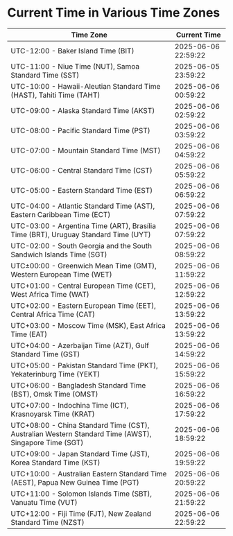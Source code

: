# Current Time in Various Time Zones

| Time Zone | Current Time |
|-----------|--------------|
| UTC-12:00 - Baker Island Time (BIT) | 2025-06-06 22:59:22 |
| UTC-11:00 - Niue Time (NUT), Samoa Standard Time (SST) | 2025-06-05 23:59:22 |
| UTC-10:00 - Hawaii-Aleutian Standard Time (HAST), Tahiti Time (TAHT) | 2025-06-06 00:59:22 |
| UTC-09:00 - Alaska Standard Time (AKST) | 2025-06-06 02:59:22 |
| UTC-08:00 - Pacific Standard Time (PST) | 2025-06-06 03:59:22 |
| UTC-07:00 - Mountain Standard Time (MST) | 2025-06-06 04:59:22 |
| UTC-06:00 - Central Standard Time (CST) | 2025-06-06 05:59:22 |
| UTC-05:00 - Eastern Standard Time (EST) | 2025-06-06 06:59:22 |
| UTC-04:00 - Atlantic Standard Time (AST), Eastern Caribbean Time (ECT) | 2025-06-06 07:59:22 |
| UTC-03:00 - Argentina Time (ART), Brasília Time (BRT), Uruguay Standard Time (UYT) | 2025-06-06 07:59:22 |
| UTC-02:00 - South Georgia and the South Sandwich Islands Time (SGT) | 2025-06-06 08:59:22 |
| UTC±00:00 - Greenwich Mean Time (GMT), Western European Time (WET) | 2025-06-06 11:59:22 |
| UTC+01:00 - Central European Time (CET), West Africa Time (WAT) | 2025-06-06 12:59:22 |
| UTC+02:00 - Eastern European Time (EET), Central Africa Time (CAT) | 2025-06-06 13:59:22 |
| UTC+03:00 - Moscow Time (MSK), East Africa Time (EAT) | 2025-06-06 13:59:22 |
| UTC+04:00 - Azerbaijan Time (AZT), Gulf Standard Time (GST) | 2025-06-06 14:59:22 |
| UTC+05:00 - Pakistan Standard Time (PKT), Yekaterinburg Time (YEKT) | 2025-06-06 15:59:22 |
| UTC+06:00 - Bangladesh Standard Time (BST), Omsk Time (OMST) | 2025-06-06 16:59:22 |
| UTC+07:00 - Indochina Time (ICT), Krasnoyarsk Time (KRAT) | 2025-06-06 17:59:22 |
| UTC+08:00 - China Standard Time (CST), Australian Western Standard Time (AWST), Singapore Time (SGT) | 2025-06-06 18:59:22 |
| UTC+09:00 - Japan Standard Time (JST), Korea Standard Time (KST) | 2025-06-06 19:59:22 |
| UTC+10:00 - Australian Eastern Standard Time (AEST), Papua New Guinea Time (PGT) | 2025-06-06 20:59:22 |
| UTC+11:00 - Solomon Islands Time (SBT), Vanuatu Time (VUT) | 2025-06-06 21:59:22 |
| UTC+12:00 - Fiji Time (FJT), New Zealand Standard Time (NZST) | 2025-06-06 22:59:22 |
